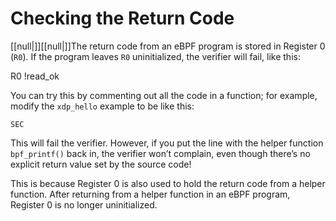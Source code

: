 # Checking the Return Code

[[null|]][[null|]]The return code from an eBPF program is stored in Register 0 (`R0`). If the program leaves `R0` uninitialized, the verifier will fail, like this:

R0 !read\_ok

You can try this by commenting out all the code in a function; for example, modify the `xdp_hello` example to be like this:

    SEC

This will fail the verifier. However, if you put the line with the helper function `bpf_printf()` back in, the verifier won’t complain, even though there’s no explicit return value set by the source code!

This is because Register 0 is also used to hold the return code from a helper function. After returning from a helper function in an eBPF program, Register 0 is no longer uninitialized.